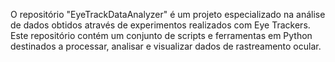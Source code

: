 O repositório "EyeTrackDataAnalyzer" é um projeto especializado na análise de dados obtidos através de experimentos realizados com Eye Trackers. Este repositório contém um conjunto de scripts e ferramentas em Python destinados a processar, analisar e visualizar dados de rastreamento ocular.
